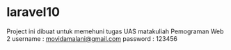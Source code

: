 # laravel10
Project ini dibuat untuk memehuni tugas UAS matakuliah Pemograman Web 2 
username : movidamalani@gmail.com
password : 123456
